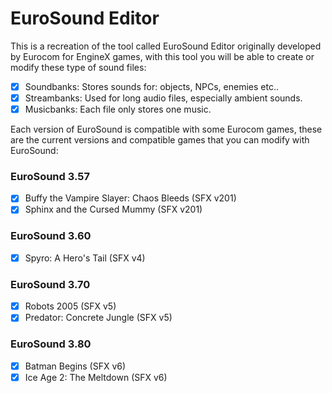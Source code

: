 # EuroSound Editor

This is a recreation of the tool called EuroSound Editor originally developed by Eurocom for EngineX games, with this tool you will be able to create or modify these type of sound files:
- [x] Soundbanks: Stores sounds for: objects, NPCs, enemies etc..
- [x] Streambanks: Used for long audio files, especially ambient sounds.
- [x] Musicbanks: Each file only stores one music.

Each version of EuroSound is compatible with some Eurocom games, these are the current versions and compatible games that you can modify with EuroSound:

### EuroSound 3.57 ###
- [x] Buffy the Vampire Slayer: Chaos Bleeds (SFX v201)
- [x] Sphinx and the Cursed Mummy (SFX v201)

### EuroSound 3.60 ###
- [x] Spyro: A Hero's Tail (SFX v4)

### EuroSound 3.70 ###
- [x] Robots 2005 (SFX v5)
- [x] Predator: Concrete Jungle (SFX v5)

### EuroSound 3.80 ###
- [x] Batman Begins (SFX v6)
- [x] Ice Age 2: The Meltdown (SFX v6)
